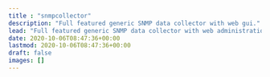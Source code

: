 ```yaml
---
title : "snmpcollector"
description: "Full featured generic SNMP data collector with web gui."
lead: "Full featured generic SNMP data collector with web administration interface"
date: 2020-10-06T08:47:36+00:00
lastmod: 2020-10-06T08:47:36+00:00
draft: false
images: []
---
```

